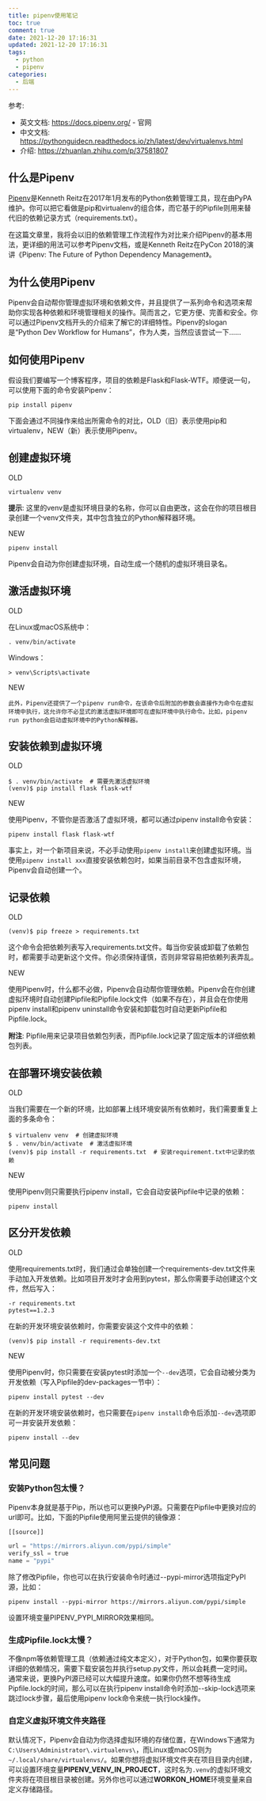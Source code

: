 ```yaml
---
title: pipenv使用笔记
toc: true
comment: true
date: 2021-12-20 17:16:31
updated: 2021-12-20 17:16:31
tags:
  - python
  - pipenv
categories:
  - 后端
---
```


参考:

- 英文文档: <https://docs.pipenv.org/> - 官网
- 中文文档: <https://pythonguidecn.readthedocs.io/zh/latest/dev/virtualenvs.html>
- 介绍: <https://zhuanlan.zhihu.com/p/37581807>

## 什么是Pipenv

[Pipenv](https://docs.pipenv.org/)是Kenneth Reitz在2017年1月发布的Python依赖管理工具，现在由PyPA维护。你可以把它看做是pip和virtualenv的组合体，而它基于的Pipfile则用来替代旧的依赖记录方式（requirements.txt）。

在这篇文章里，我将会以旧的依赖管理工作流程作为对比来介绍Pipenv的基本用法，更详细的用法可以参考Pipenv文档，或是Kenneth Reitz在PyCon 2018的演讲《Pipenv: The Future of Python Dependency Management》。

<!--more-->

## 为什么使用Pipenv

Pipenv会自动帮你管理虚拟环境和依赖文件，并且提供了一系列命令和选项来帮助你实现各种依赖和环境管理相关的操作。简而言之，它更方便、完善和安全。你可以通过Pipenv文档开头的介绍来了解它的详细特性。Pipenv的slogan是“Python Dev Workflow for Humans”，作为人类，当然应该尝试一下……

## 如何使用Pipenv

假设我们要编写一个博客程序，项目的依赖是Flask和Flask-WTF。顺便说一句，可以使用下面的命令安装Pipenv：

```shell
pip install pipenv
```

下面会通过不同操作来给出所需命令的对比，OLD（旧）表示使用pip和virtualenv，NEW（新）表示使用Pipenv。

## 创建虚拟环境

OLD

```shell
virtualenv venv
```

  **提示**: 这里的venv是虚拟环境目录的名称，你可以自由更改，这会在你的项目根目录创建一个venv文件夹，其中包含独立的Python解释器环境。

NEW

```shell
pipenv install
```

Pipenv会自动为你创建虚拟环境，自动生成一个随机的虚拟环境目录名。

## 激活虚拟环境

OLD

在Linux或macOS系统中：

```shell
. venv/bin/activate
```

Windows：

```shell
> venv\Scripts\activate
```

NEW

```shell
此外，Pipenv还提供了一个pipenv run命令，在该命令后附加的参数会直接作为命令在虚拟环境中执行，这允许你不必显式的激活虚拟环境即可在虚拟环境中执行命令。比如，pipenv run python会启动虚拟环境中的Python解释器。
```

## 安装依赖到虚拟环境

OLD

```shell
$ . venv/bin/activate  # 需要先激活虚拟环境
(venv)$ pip install flask flask-wtf 
```

NEW

使用Pipenv，不管你是否激活了虚拟环境，都可以通过pipenv install命令安装：

```shell
pipenv install flask flask-wtf
```  

事实上，对一个新项目来说，不必手动使用`pipenv install`来创建虚拟环境。当使用`pipenv install xxx`直接安装依赖包时，如果当前目录不包含虚拟环境，Pipenv会自动创建一个。

## 记录依赖

OLD

```shell
(venv)$ pip freeze > requirements.txt
```

这个命令会把依赖列表写入requirements.txt文件。每当你安装或卸载了依赖包时，都需要手动更新这个文件。你必须保持谨慎，否则非常容易把依赖列表弄乱。

NEW

使用Pipenv时，什么都不必做，Pipenv会自动帮你管理依赖。Pipenv会在你创建虚拟环境时自动创建Pipfile和Pipfile.lock文件（如果不存在），并且会在你使用pipenv install和pipenv uninstall命令安装和卸载包时自动更新Pipfile和Pipfile.lock。

  **附注**: Pipfile用来记录项目依赖包列表，而Pipfile.lock记录了固定版本的详细依赖包列表。

## 在部署环境安装依赖

OLD

当我们需要在一个新的环境，比如部署上线环境安装所有依赖时，我们需要重复上面的多条命令：

```shell
$ virtualenv venv  # 创建虚拟环境
$ . venv/bin/activate  # 激活虚拟环境
(venv)$ pip install -r requirements.txt  # 安装requirement.txt中记录的依赖
```

NEW

使用Pipenv则只需要执行pipenv install，它会自动安装Pipfile中记录的依赖：

```shell
pipenv install
```

## 区分开发依赖

OLD

使用requirements.txt时，我们通过会单独创建一个requirements-dev.txt文件来手动加入开发依赖。比如项目开发时才会用到pytest，那么你需要手动创建这个文件，然后写入：

```shell
-r requirements.txt
pytest==1.2.3
```

在新的开发环境安装依赖时，你需要安装这个文件中的依赖：

```shell
(venv)$ pip install -r requirements-dev.txt
```

NEW

使用Pipenv时，你只需要在安装pytest时添加一个`--dev`选项，它会自动被分类为开发依赖（写入Pipfile的dev-packages一节中）：

```shell
pipenv install pytest --dev
```

在新的开发环境安装依赖时，也只需要在`pipenv install`命令后添加`--dev`选项即可一并安装开发依赖：

```shell
pipenv install --dev
```

## 常见问题

### 安装Python包太慢？

Pipenv本身就是基于Pip，所以也可以更换PyPI源。只需要在Pipfile中更换对应的url即可。比如，下面的Pipfile使用阿里云提供的镜像源：

```python
[[source]]

url = "https://mirrors.aliyun.com/pypi/simple"
verify_ssl = true
name = "pypi"
```

除了修改Pipfile，你也可以在执行安装命令时通过--pypi-mirror选项指定PyPI源，比如：

```shell
pipenv install --pypi-mirror https://mirrors.aliyun.com/pypi/simple
```

设置环境变量PIPENV_PYPI_MIRROR效果相同。

### 生成Pipfile.lock太慢？

不像npm等依赖管理工具（依赖通过纯文本定义），对于Python包，如果你要获取详细的依赖情况，需要下载安装包并执行setup.py文件，所以会耗费一定时间。通常来说，更换PyPI源已经可以大幅提升速度。如果你仍然不想等待生成Pipfile.lock的时间，那么可以在执行pipenv install命令时添加--skip-lock选项来跳过lock步骤，最后使用pipenv lock命令来统一执行lock操作。

### 自定义虚拟环境文件夹路径

默认情况下，Pipenv会自动为你选择虚拟环境的存储位置，在Windows下通常为`C:\Users\Administrator\.virtualenvs\`，而Linux或macOS则为`~/.local/share/virtualenvs/`。如果你想将虚拟环境文件夹在项目目录内创建，可以设置环境变量**PIPENV_VENV_IN_PROJECT**，这时名为`.venv`的虚拟环境文件夹将在项目根目录被创建。另外你也可以通过**WORKON_HOME**环境变量来自定义存储路径。
